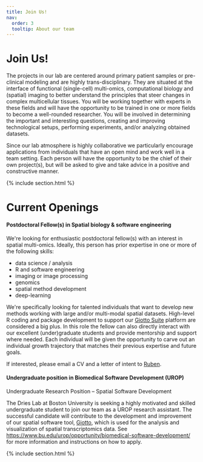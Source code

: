 ```yaml
---
title: Join Us!
nav:
  order: 3
  tooltip: About our team
---
```


# <i class="fas fa-users"></i>Join Us!
The projects in our lab are centered around primary patient samples or pre-clinical modeling and are highly trans-disciplinary. They are situated at the interface of functional (single-cell) multi-omics, computational biology and (spatial) imaging to better understand the principles that steer changes in complex multicellular tissues. You will be working together with experts in these fields and will have the opportunity to be trained in one or more fields to become a well-rounded researcher. You will be involved in determining the important and interesting questions, creating and improving technological setups, performing experiments, and/or analyzing obtained datasets.

Since our lab atmosphere is highly collaborative we particularly encourage applications from individuals that have an open mind and work well in a team setting. Each person will have the opportunity to be the chief of their own project(s), but will be asked to give and take advice in a positive and constructive manner. 

{% include section.html %}

# Current Openings

#### Postdoctoral Fellow(s) in Spatial biology & software engineering

We're looking for enthusiastic postdoctoral fellow(s) with an interest in spatial multi-omics. Ideally, this person has prior expertise in one or more of the following skills:   
- data science / analysis  
- R and software engineering
- imaging  or image processing  
- genomics  
- spatial method development  
- deep-learning

We're specifically looking for talented individuals that want to develop new methods working with large and/or multi-modal
spatial datasets. High-level R coding and package development to support our [Giotto Suite](www.giottosuite.com) platform are considered a big plus. In this role the fellow can also directly interact with our excellent (under)graduate students and provide mentorship and support where needed. Each individual will be given the opportunity to carve out an individual growth trajectory that matches their previous expertise and future goals.

If interested, please email a CV and a letter of intent to [Ruben](mailto:rdries@bu.edu).  


#### Undergraduate position in Biomedical Software Development (UROP)

Undergraduate Research Position – Spatial Software Development

The Dries Lab at Boston University is seeking a highly motivated and skilled undergraduate student to join our team as a UROP research assistant. The successful candidate will contribute to the development and improvement of our spatial software tool, [Giotto](www.giottosuite.com), which is used for the analysis and visualization of spatial transcriptomics data. See https://www.bu.edu/urop/opportunity/biomedical-software-development/ for more information and instructions on how to apply.  


{% include section.html %}



